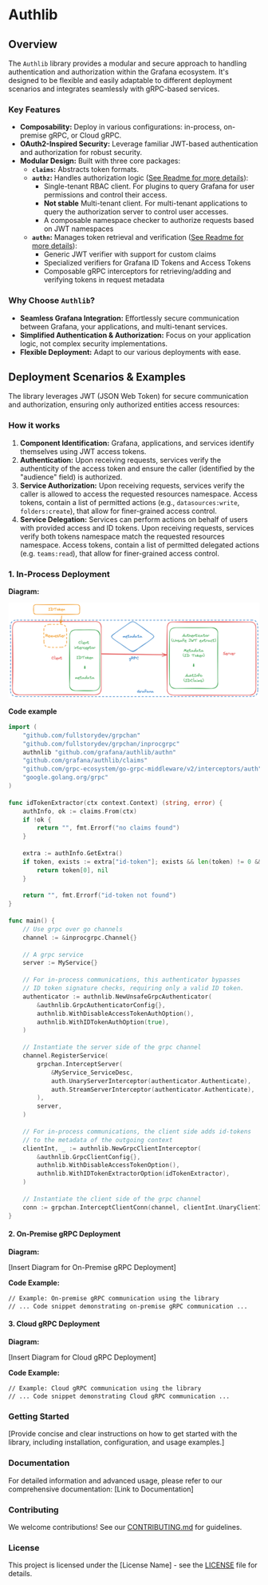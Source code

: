 # Authlib

## Overview

The `Authlib` library provides a modular and secure approach to handling authentication and authorization within the Grafana ecosystem. It's designed to be flexible and easily adaptable to different deployment scenarios and integrates seamlessly with gRPC-based services.

### Key Features

- **Composability:** Deploy in various configurations: in-process, on-premise gRPC, or Cloud gRPC.
- **OAuth2-Inspired Security:** Leverage familiar JWT-based authentication and authorization for robust security.
- **Modular Design:** Built with three core packages:
  - **`claims`:** Abstracts token formats.
  - **`authz`:** Handles authorization logic ([See Readme for more details](./authn/README.md)):
    - Single-tenant RBAC client. For plugins to query Grafana for user permissions and control their access.
    - **Not stable** Multi-tenant client. For multi-tenant applications to query the authorization server to control user accesses.
    - A composable namespace checker to authorize requests based on JWT namespaces
  - **`authn`:** Manages token retrieval and verification ([See Readme for more details](./authz/README.md)):
    - Generic JWT verifier with support for custom claims
    - Specialized verifiers for Grafana ID Tokens and Access Tokens
    - Composable gRPC interceptors for retrieving/adding and verifying tokens in request metadata

### Why Choose `Authlib`?

- **Seamless Grafana Integration:** Effortlessly secure communication between Grafana, your applications, and multi-tenant services.
- **Simplified Authentication & Authorization:** Focus on your application logic, not complex security implementations.
- **Flexible Deployment:** Adapt to our various deployments with ease.

## Deployment Scenarios & Examples

The library leverages JWT (JSON Web Token) for secure communication and authorization, ensuring only authorized entities access resources:

### How it works

1. **Component Identification:** Grafana, applications, and services identify themselves using JWT access tokens.
2. **Authentication:** Upon receiving requests, services verify the authenticity of the access token and ensure the caller (identified by the "audience" field) is authorized.
3. **Service Authorization:** Upon receiving requests, services verify the caller is allowed to access the requested resources namespace. Access tokens, contain a list of permitted actions (e.g., `datasources:write`, `folders:create`), that allow for finer-grained access control.
4. **Service Delegation:** Services can perform actions on behalf of users with provided access and ID tokens. Upon receiving requests, services verify both tokens namespace match the requested resources namespace. Access tokens, contain a list of permitted delegated actions (e.g. `teams:read`), that allow for finer-grained access control.

### 1. In-Process Deployment

**Diagram:**

![in-proc deployment](./assets/in-proc.png)

**Code example**

```go
import (
    "github.com/fullstorydev/grpchan"
	"github.com/fullstorydev/grpchan/inprocgrpc"
    authnlib "github.com/grafana/authlib/authn"
	"github.com/grafana/authlib/claims"
    "github.com/grpc-ecosystem/go-grpc-middleware/v2/interceptors/auth"
	"google.golang.org/grpc"
)

func idTokenExtractor(ctx context.Context) (string, error) {
	authInfo, ok := claims.From(ctx)
	if !ok {
		return "", fmt.Errorf("no claims found")
	}

	extra := authInfo.GetExtra()
	if token, exists := extra["id-token"]; exists && len(token) != 0 && token[0] != "" {
		return token[0], nil
	}

	return "", fmt.Errorf("id-token not found")
}

func main() {
    // Use grpc over go channels
    channel := &inprocgrpc.Channel{}

    // A grpc service
    server := MyService{}

    // For in-process communications, this authenticator bypasses
    // ID token signature checks, requiring only a valid ID token.
    authenticator := authnlib.NewUnsafeGrpcAuthenticator(
        &authnlib.GrpcAuthenticatorConfig{},
        authnlib.WithDisableAccessTokenAuthOption(),
        authnlib.WithIDTokenAuthOption(true),
    )

    // Instantiate the server side of the grpc channel
	channel.RegisterService(
		grpchan.InterceptServer(
			&MyService_ServiceDesc,
			auth.UnaryServerInterceptor(authenticator.Authenticate),
			auth.StreamServerInterceptor(authenticator.Authenticate),
		),
		server,
	)

    // For in-process communications, the client side adds id-tokens
    // to the metadata of the outgoing context
	clientInt, _ := authnlib.NewGrpcClientInterceptor(
		&authnlib.GrpcClientConfig{},
		authnlib.WithDisableAccessTokenOption(),
		authnlib.WithIDTokenExtractorOption(idTokenExtractor),
	)

    // Instantiate the client side of the grpc channel
    conn := grpchan.InterceptClientConn(channel, clientInt.UnaryClientInterceptor, clientInt.StreamClientInterceptor))
}
```

#### 2. On-Premise gRPC Deployment

**Diagram:**

[Insert Diagram for On-Premise gRPC Deployment]

**Code Example:**

```
// Example: On-premise gRPC communication using the library
// ... Code snippet demonstrating on-premise gRPC communication ...
```

#### 3. Cloud gRPC Deployment

**Diagram:**

[Insert Diagram for Cloud gRPC Deployment]

**Code Example:**

```
// Example: Cloud gRPC communication using the library
// ... Code snippet demonstrating Cloud gRPC communication ...
```

### Getting Started

[Provide concise and clear instructions on how to get started with the library, including installation, configuration, and usage examples.]

### Documentation

For detailed information and advanced usage, please refer to our comprehensive documentation: [Link to Documentation]

### Contributing

We welcome contributions! See our [CONTRIBUTING.md](CONTRIBUTING.md) for guidelines.

### License

This project is licensed under the [License Name] - see the [LICENSE](LICENSE) file for details.
